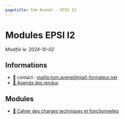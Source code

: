 ```yaml
---
pagetitle: Tom Avenel - EPSI I2
---
```


# Modules EPSI I2

_Modifié le: 2024-10-02_

## Informations

- 📧 contact : <mailto:tom.avenel@mail-formateur.net>
- [📅 Agenda des rendus](https://acloud5.zaclys.com/index.php/apps/calendar/p/TT8pXKbtS9BMJ27y)

## Modules

- [📒 Cahier des charges techniques et fonctionnelles](/promotions/epsi/epsi-i2-cdc.html)
